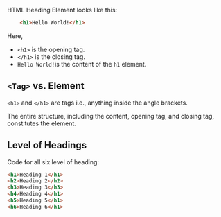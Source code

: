 HTML Heading Element looks like this:

```html
	<h1>Hello World!</h1>
```

Here,
- `<h1>` is the opening tag.
- `</h1>` is the closing tag.
- `Hello World!`is the content of the `h1` element.

## `<Tag>` vs. Element

`<h1>` and `</h1>` are tags i.e., anything inside the angle brackets.

The entire structure, including the content, opening tag, and closing tag, constitutes the element.

## Level of Headings

Code for all six level of heading:

```html
<h1>Heading 1</h1>
<h2>Heading 2</h2>
<h3>Heading 3</h3>
<h4>Heading 4</h1>
<h5>Heading 5</h1>
<h6>Heading 6</h1>
```